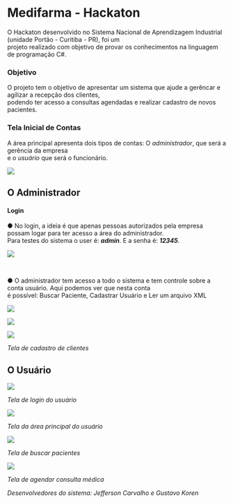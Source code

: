 <h1> Medifarma - Hackaton </h1>

<p>O Hackaton desenvolvido no Sistema Nacional de Aprendizagem Industrial (unidade Portão - Curitiba - PR), foi um</br>
projeto realizado com objetivo de provar os conhecimentos na linguagem de programação C#.</p>

<h3>Objetivo</h3>
<p>O projeto tem o objetivo de apresentar um sistema que ajude a gerêncar e agilizar a recepção dos clientes,</br>
podendo ter acesso a consultas agendadas e realizar cadastro de novos pacientes.</p>

<h3>Tela Inicial de Contas</h3>
<p>A área principal apresenta dois tipos de contas: O <em>administrador</em>, que será a gerência da empresa</br>
e o <em>usuário</em> que será o funcionário.</p>
<img src="https://raw.githubusercontent.com/myjefferson/MedifarmaMedical-Hackaton/master/Medifarma%20-%20Program/imagens/t1.png">

<h2>O Administrador</h2>
<h4>Login</h4>
<p>● No login, a ideia é que apenas pessoas autorizados pela empresa possam logar para ter acesso a área do administrador.</br>
Para testes do sistema o user é: <em><b>admin</b></em>. E a senha é: <em><b>12345</b></em>.</p>
<img src="https://raw.githubusercontent.com/myjefferson/MedifarmaMedical-Hackaton/master/Medifarma%20-%20Program/imagens/t3.png">
<p><em></em></p></br>

<p>● O administrador tem acesso a todo o sistema e tem controle sobre a conta usuário. Aqui podemos ver que nesta conta</br>
é possível: Buscar Paciente, Cadastrar Usuário e Ler um arquivo XML</p>
<img src="https://raw.githubusercontent.com/myjefferson/MedifarmaMedical-Hackaton/master/Medifarma%20-%20Program/imagens/t6.png">
<p><em></em></p>

<img src="https://raw.githubusercontent.com/myjefferson/MedifarmaMedical-Hackaton/master/Medifarma%20-%20Program/imagens/t4.png">
<p><em></em></p>

<img src="https://raw.githubusercontent.com/myjefferson/MedifarmaMedical-Hackaton/master/Medifarma%20-%20Program/imagens/t5.png">
<p><em>Tela de cadastro de clientes</em></p>

<h2>O Usuário</h2>
<img src="https://raw.githubusercontent.com/myjefferson/MedifarmaMedical-Hackaton/master/Medifarma%20-%20Program/imagens/t2.png">
<p><em>Tela de login do usuário</em></p>

<img src="https://raw.githubusercontent.com/myjefferson/MedifarmaMedical-Hackaton/master/Medifarma%20-%20Program/imagens/t7.png">
<p><em>Tela da área principal do usuário</em></p>

<img src="https://raw.githubusercontent.com/myjefferson/MedifarmaMedical-Hackaton/master/Medifarma%20-%20Program/imagens/t8.png">
<p><em>Tela de buscar pacientes</em></p>

<img src="https://raw.githubusercontent.com/myjefferson/MedifarmaMedical-Hackaton/master/Medifarma%20-%20Program/imagens/t9.png">
<p><em>Tela de agendar consulta médica</em></p>

<p><em>Desenvolvedores do sistema: Jefferson Carvalho e Gustavo Koren<em></p>
